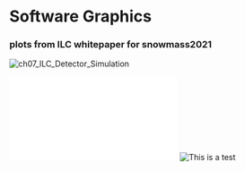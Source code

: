 # Software Graphics

### plots from ILC whitepaper for snowmass2021
![ch07_ILC_Detector_Simulation](../snowmass2021_whitepaper/ch07_ILC_Detector_Simulation)

![Link to the pdf and some description](figures/power_vs_logE_withLHCandCERN.pdf)
![This is a test](figures/power_vs_logE_withLHCandCERN.png)
